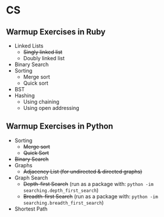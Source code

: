 # CS

## Warmup Exercises in Ruby
* Linked Lists
  * ~~Singly linked list~~
  * Doubly linked list
* Binary Search
* Sorting
  * Merge sort
  * Quick sort
* BST
* Hashing
  * Using chaining
  * Using open addressing

## Warmup Exercises in Python

* Sorting
  * ~~Merge sort~~
  * ~~Quick Sort~~
* ~~Binary Search~~
* Graphs
  * ~~Adjacency List (for undirected & directed graphs)~~
* Graph Search
  * ~~Depth-first Search~~ (run as a package with: ```python -im searching.depth_first_search```)
  * ~~Breadth-first Search~~ (run as a package with: ```python -im searching.breadth_first_search```)
* Shortest Path
